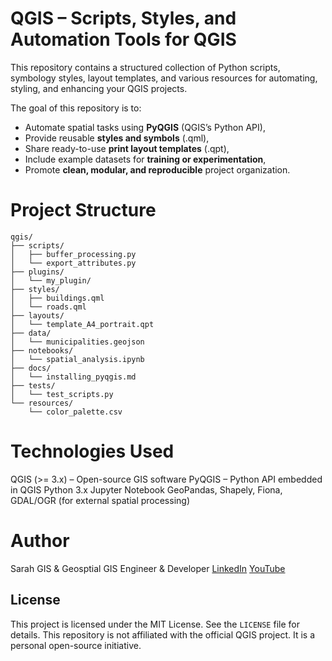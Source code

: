 # QGIS – Scripts, Styles, and Automation Tools for QGIS

This repository contains a structured collection of Python scripts, symbology styles, layout templates, and various resources for automating, styling, and enhancing your QGIS projects.

The goal of this repository is to:

- Automate spatial tasks using **PyQGIS** (QGIS’s Python API),
- Provide reusable **styles and symbols** (.qml),
- Share ready-to-use **print layout templates** (.qpt),
- Include example datasets for **training or experimentation**,
- Promote **clean, modular, and reproducible** project organization.

# Project Structure

```plaintext
qgis/
├── scripts/
│   ├── buffer_processing.py
│   └── export_attributes.py
├── plugins/
│   └── my_plugin/
├── styles/
│   ├── buildings.qml
│   └── roads.qml
├── layouts/
│   └── template_A4_portrait.qpt
├── data/
│   └── municipalities.geojson
├── notebooks/
│   └── spatial_analysis.ipynb
├── docs/
│   └── installing_pyqgis.md
├── tests/
│   └── test_scripts.py
└── resources/
    └── color_palette.csv
```

# Technologies Used
QGIS (>= 3.x) – Open-source GIS software
PyQGIS – Python API embedded in QGIS
Python 3.x
Jupyter Notebook
GeoPandas, Shapely, Fiona, GDAL/OGR (for external spatial processing)

# Author
Sarah GIS & Geosptial
GIS Engineer & Developer 
[LinkedIn](https://www.linkedin.com/in/sarah-ortonovi/)
[YouTube](https://www.youtube.com/@sarah-gis-geospatial)

## License

This project is licensed under the MIT License. See the `LICENSE` file for details.
This repository is not affiliated with the official QGIS project. It is a personal open-source initiative.
